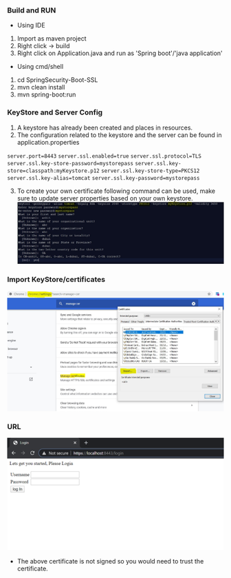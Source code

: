 ### Build and RUN

* Using IDE
1. Import as maven project
2. Right click -> build
3. Right click on Application.java and run as 'Spring boot'/'java application'

* Using cmd/shell
1. cd SpringSecurity-Boot-SSL
2. mvn clean install
3. mvn spring-boot:run

### KeyStore and Server Config
1. A keystore has already been created and places in resources.
2. The configuration related to the keystore and the server can be found in application.properties

`server.port=8443`
`server.ssl.enabled=true`
`server.ssl.protocol=TLS`
`server.ssl.key-store-password=mystorepass`
`server.ssl.key-store=classpath:myKeystore.p12`
`server.ssl.key-store-type=PKCS12`
`server.ssl.key-alias=tomcat`
`server.ssl.key-password=mystorepass`

3. To create your own certificate following command can be used, make sure to update server properties based on your own keystore.
![generate keystore](https://github.com/ankidaemon/SpringSecurityInEasySteps/blob/master/SpringSecurity-Boot-SSL/keystore.JPG?raw=true)

### Import KeyStore/certificates
![chrome->setting->manage certificates->import](https://github.com/ankidaemon/SpringSecurityInEasySteps/blob/master/SpringSecurity-Boot-SSL/import-certificate.JPG?raw=true)

### URL
![https://localhost:8443/login](https://github.com/ankidaemon/SpringSecurityInEasySteps/blob/master/SpringSecurity-Boot-SSL/URL.png?raw=true)

* The above certificate is not signed so you would need to trust the certificate.
